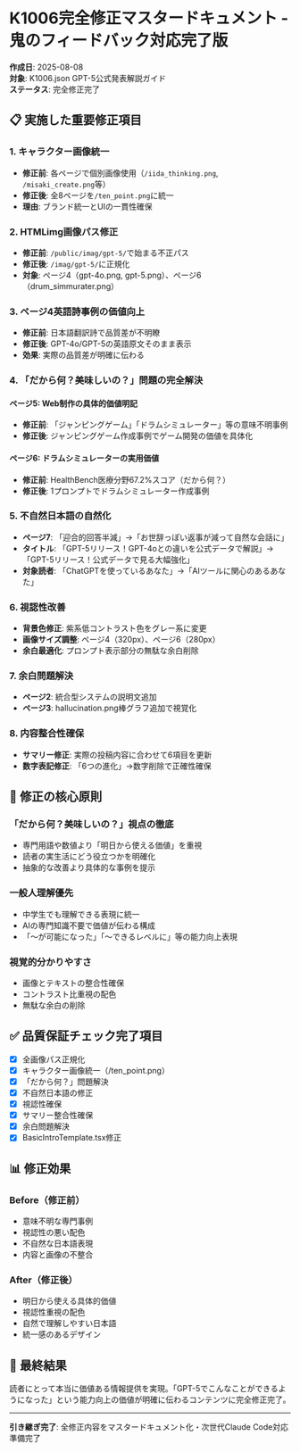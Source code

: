 # K1006完全修正マスタードキュメント - 鬼のフィードバック対応完了版

**作成日**: 2025-08-08  
**対象**: K1006.json GPT-5公式発表解説ガイド  
**ステータス**: 完全修正完了

## 📋 実施した重要修正項目

### 1. **キャラクター画像統一**
- **修正前**: 各ページで個別画像使用（`/iida_thinking.png`, `/misaki_create.png`等）
- **修正後**: 全8ページを`/ten_point.png`に統一
- **理由**: ブランド統一とUIの一貫性確保

### 2. **HTMLimg画像パス修正**
- **修正前**: `/public/imag/gpt-5/`で始まる不正パス
- **修正後**: `/imag/gpt-5/`に正規化
- **対象**: ページ4（gpt-4o.png, gpt-5.png）、ページ6（drum_simmurater.png）

### 3. **ページ4英語詩事例の価値向上**
- **修正前**: 日本語翻訳詩で品質差が不明瞭
- **修正後**: GPT-4o/GPT-5の英語原文そのまま表示
- **効果**: 実際の品質差が明確に伝わる

### 4. **「だから何？美味しいの？」問題の完全解決**

#### **ページ5**: Web制作の具体的価値明記
- **修正前**: 「ジャンピングゲーム」「ドラムシミュレーター」等の意味不明事例
- **修正後**: ジャンピングゲーム作成事例でゲーム開発の価値を具体化

#### **ページ6**: ドラムシミュレーターの実用価値
- **修正前**: HealthBench医療分野67.2%スコア（だから何？）
- **修正後**: 1プロンプトでドラムシミュレーター作成事例

### 5. **不自然日本語の自然化**
- **ページ7**: 「迎合的回答半減」→「お世辞っぽい返事が減って自然な会話に」
- **タイトル**: 「GPT-5リリース！GPT-4oとの違いを公式データで解説」→「GPT-5リリース！公式データで見る大幅強化」
- **対象読者**: 「ChatGPTを使っているあなた」→「AIツールに関心のあるあなた」

### 6. **視認性改善**
- **背景色修正**: 紫系低コントラスト色をグレー系に変更
- **画像サイズ調整**: ページ4（320px）、ページ6（280px）
- **余白最適化**: プロンプト表示部分の無駄な余白削除

### 7. **余白問題解決**
- **ページ2**: 統合型システムの説明文追加
- **ページ3**: hallucination.png棒グラフ追加で視覚化

### 8. **内容整合性確保**
- **サマリー修正**: 実際の投稿内容に合わせて6項目を更新
- **数字表記修正**: 「6つの進化」→数字削除で正確性確保

## 🎯 **修正の核心原則**

### **「だから何？美味しいの？」視点の徹底**
- 専門用語や数値より「明日から使える価値」を重視
- 読者の実生活にどう役立つかを明確化
- 抽象的な改善より具体的な事例を提示

### **一般人理解優先**
- 中学生でも理解できる表現に統一
- AIの専門知識不要で価値が伝わる構成
- 「〜が可能になった」「〜できるレベルに」等の能力向上表現

### **視覚的分かりやすさ**
- 画像とテキストの整合性確保
- コントラスト比重視の配色
- 無駄な余白の削除

## ✅ **品質保証チェック完了項目**

- [x] 全画像パス正規化
- [x] キャラクター画像統一（/ten_point.png）
- [x] 「だから何？」問題解決
- [x] 不自然日本語の修正
- [x] 視認性確保
- [x] サマリー整合性確保
- [x] 余白問題解決
- [x] BasicIntroTemplate.tsx修正

## 📊 **修正効果**

### **Before（修正前）**
- 意味不明な専門事例
- 視認性の悪い配色
- 不自然な日本語表現
- 内容と画像の不整合

### **After（修正後）**
- 明日から使える具体的価値
- 視認性重視の配色
- 自然で理解しやすい日本語
- 統一感のあるデザイン

## 🎉 **最終結果**

読者にとって本当に価値ある情報提供を実現。「GPT-5でこんなことができるようになった」という能力向上の価値が明確に伝わるコンテンツに完全修正完了。

---

**引き継ぎ完了**: 全修正内容をマスタードキュメント化・次世代Claude Code対応準備完了